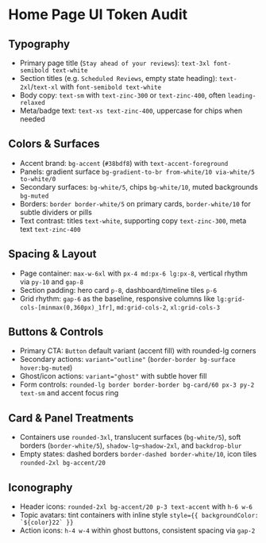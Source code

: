 ﻿# Home Page UI Token Audit

## Typography
- Primary page title (`Stay ahead of your reviews`): `text-3xl font-semibold text-white`
- Section titles (e.g. `Scheduled Reviews`, empty state heading): `text-2xl`/`text-xl` with `font-semibold text-white`
- Body copy: `text-sm` with `text-zinc-300` or `text-zinc-400`, often `leading-relaxed`
- Meta/badge text: `text-xs text-zinc-400`, uppercase for chips when needed

## Colors & Surfaces
- Accent brand: `bg-accent` (`#38bdf8`) with `text-accent-foreground`
- Panels: gradient surface `bg-gradient-to-br from-white/10 via-white/5 to-white/0`
- Secondary surfaces: `bg-white/5`, chips `bg-white/10`, muted backgrounds `bg-muted`
- Borders: `border border-white/5` on primary cards, `border-white/10` for subtle dividers or pills
- Text contrast: titles `text-white`, supporting copy `text-zinc-300`, meta text `text-zinc-400`

## Spacing & Layout
- Page container: `max-w-6xl` with `px-4 md:px-6 lg:px-8`, vertical rhythm via `py-10` and `gap-8`
- Section padding: hero card `p-8`, dashboard/timeline tiles `p-6`
- Grid rhythm: `gap-6` as the baseline, responsive columns like `lg:grid-cols-[minmax(0,360px)_1fr]`, `md:grid-cols-2`, `xl:grid-cols-3`

## Buttons & Controls
- Primary CTA: `Button` default variant (accent fill) with rounded-lg corners
- Secondary actions: `variant="outline"` (`border-border bg-surface hover:bg-muted`)
- Ghost/icon actions: `variant="ghost"` with subtle hover fill
- Form controls: `rounded-lg border border-border bg-card/60 px-3 py-2 text-sm` and accent focus ring

## Card & Panel Treatments
- Containers use `rounded-3xl`, translucent surfaces (`bg-white/5`), soft borders (`border-white/5`), `shadow-lg`–`shadow-2xl`, and `backdrop-blur`
- Empty states: dashed borders `border-dashed border-white/10`, icon tiles `rounded-2xl bg-accent/20`

## Iconography
- Header icons: `rounded-2xl bg-accent/20 p-3 text-accent` with `h-6 w-6`
- Topic avatars: tint containers with inline style ``style={{ backgroundColor: `${color}22` }}``
- Action icons: `h-4 w-4` within ghost buttons, consistent spacing via `gap-2`
